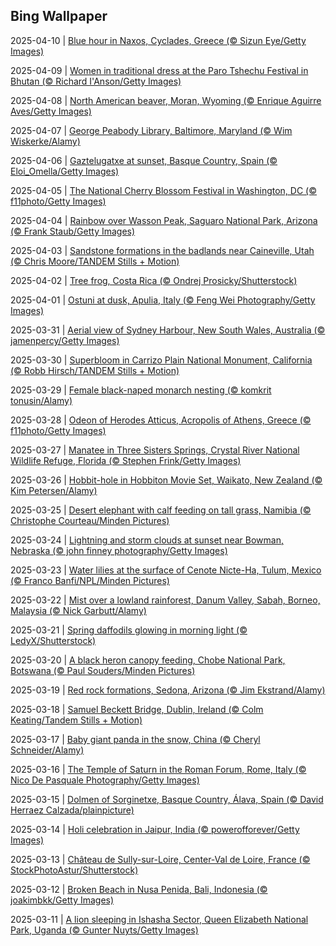 ## Bing Wallpaper
2025-04-10 | [Blue hour in Naxos, Cyclades, Greece (© Sizun Eye/Getty Images)](./wallpaper/2025-04-10.jpg) 

2025-04-09 | [Women in traditional dress at the Paro Tshechu Festival in Bhutan (© Richard I'Anson/Getty Images)](./wallpaper/2025-04-09.jpg) 

2025-04-08 | [North American beaver, Moran, Wyoming (© Enrique Aguirre Aves/Getty Images)](./wallpaper/2025-04-08.jpg) 

2025-04-07 | [George Peabody Library, Baltimore, Maryland (© Wim Wiskerke/Alamy)](./wallpaper/2025-04-07.jpg) 

2025-04-06 | [Gaztelugatxe at sunset, Basque Country, Spain (© Eloi_Omella/Getty Images)](./wallpaper/2025-04-06.jpg) 

2025-04-05 | [The National Cherry Blossom Festival in Washington, DC (© f11photo/Getty Images)](./wallpaper/2025-04-05.jpg) 

2025-04-04 | [Rainbow over Wasson Peak, Saguaro National Park, Arizona (© Frank Staub/Getty Images)](./wallpaper/2025-04-04.jpg) 

2025-04-03 | [Sandstone formations in the badlands near Caineville, Utah (© Chris Moore/TANDEM Stills + Motion)](./wallpaper/2025-04-03.jpg) 

2025-04-02 | [Tree frog, Costa Rica (© Ondrej Prosicky/Shutterstock)](./wallpaper/2025-04-02.jpg) 

2025-04-01 | [Ostuni at dusk, Apulia, Italy (© Feng Wei Photography/Getty Images)](./wallpaper/2025-04-01.jpg) 

2025-03-31 | [Aerial view of Sydney Harbour, New South Wales, Australia (© jamenpercy/Getty Images)](./wallpaper/2025-03-31.jpg) 

2025-03-30 | [Superbloom in Carrizo Plain National Monument, California (© Robb Hirsch/TANDEM Stills + Motion)](./wallpaper/2025-03-30.jpg) 

2025-03-29 | [Female black-naped monarch nesting (© komkrit tonusin/Alamy)](./wallpaper/2025-03-29.jpg) 

2025-03-28 | [Odeon of Herodes Atticus, Acropolis of Athens, Greece (© f11photo/Getty Images)](./wallpaper/2025-03-28.jpg) 

2025-03-27 | [Manatee in Three Sisters Springs, Crystal River National Wildlife Refuge, Florida (© Stephen Frink/Getty Images)](./wallpaper/2025-03-27.jpg) 

2025-03-26 | [Hobbit-hole in Hobbiton Movie Set, Waikato, New Zealand (© Kim Petersen/Alamy)](./wallpaper/2025-03-26.jpg) 

2025-03-25 | [Desert elephant with calf feeding on tall grass, Namibia (© Christophe Courteau/Minden Pictures)](./wallpaper/2025-03-25.jpg) 

2025-03-24 | [Lightning and storm clouds at sunset near Bowman, Nebraska (© john finney photography/Getty Images)](./wallpaper/2025-03-24.jpg) 

2025-03-23 | [Water lilies at the surface of Cenote Nicte-Ha, Tulum, Mexico (© Franco Banfi/NPL/Minden Pictures)](./wallpaper/2025-03-23.jpg) 

2025-03-22 | [Mist over a lowland rainforest, Danum Valley, Sabah, Borneo, Malaysia (© Nick Garbutt/Alamy)](./wallpaper/2025-03-22.jpg) 

2025-03-21 | [Spring daffodils glowing in morning light (© LedyX/Shutterstock)](./wallpaper/2025-03-21.jpg) 

2025-03-20 | [A black heron canopy feeding, Chobe National Park, Botswana (© Paul Souders/Minden Pictures)](./wallpaper/2025-03-20.jpg) 

2025-03-19 | [Red rock formations, Sedona, Arizona (© Jim Ekstrand/Alamy)](./wallpaper/2025-03-19.jpg) 

2025-03-18 | [Samuel Beckett Bridge, Dublin, Ireland (© Colm Keating/Tandem Stills + Motion)](./wallpaper/2025-03-18.jpg) 

2025-03-17 | [Baby giant panda in the snow, China (© Cheryl Schneider/Alamy)](./wallpaper/2025-03-17.jpg) 

2025-03-16 | [The Temple of Saturn in the Roman Forum, Rome, Italy (© Nico De Pasquale Photography/Getty Images)](./wallpaper/2025-03-16.jpg) 

2025-03-15 | [Dolmen of Sorginetxe, Basque Country, Álava, Spain (© David Herraez Calzada/plainpicture)](./wallpaper/2025-03-15.jpg) 

2025-03-14 | [Holi celebration in Jaipur, India (© powerofforever/Getty Images)](./wallpaper/2025-03-14.jpg) 

2025-03-13 | [Château de Sully-sur-Loire, Center-Val de Loire, France (© StockPhotoAstur/Shutterstock)](./wallpaper/2025-03-13.jpg) 

2025-03-12 | [Broken Beach in Nusa Penida, Bali, Indonesia (© joakimbkk/Getty Images)](./wallpaper/2025-03-12.jpg) 

2025-03-11 | [A lion sleeping in Ishasha Sector, Queen Elizabeth National Park, Uganda (© Gunter Nuyts/Getty Images)](./wallpaper/2025-03-11.jpg) 

